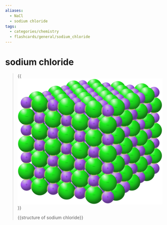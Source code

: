```yaml
---
aliases:
  - NaCl
  - sodium chloride
tags:
  - categories/chemistry
  - flashcards/general/sodium_chloride
---
```


# sodium chloride

> {{![structure of sodium chloride](../archives/Wikimedia%20Commons/NaCl%20bonds.svg)}}
>
> {{structure of sodium chloride}} <!--SR:!2024-07-15,363,330!2024-07-16,364,330-->

